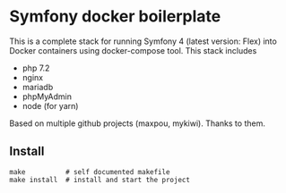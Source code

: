# Symfony docker boilerplate

This is a complete stack for running Symfony 4 (latest version: Flex) into Docker containers using docker-compose tool.
This stack includes 
 - php 7.2
 - nginx
 - mariadb
 - phpMyAdmin
 - node (for yarn)

Based on multiple github projects (maxpou, mykiwi). Thanks to them.

## Install

    make          # self documented makefile
    make install  # install and start the project
